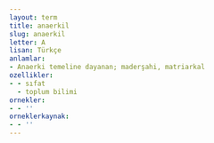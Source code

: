 ```yaml
---
layout: term
title: anaerkil
slug: anaerkil
letter: A
lisan: Türkçe
anlamlar:
- Anaerki temeline dayanan; maderşahi, matriarkal
ozellikler:
- - sıfat
  - toplum bilimi
ornekler:
- - ''
orneklerkaynak:
- - ''
---
```

